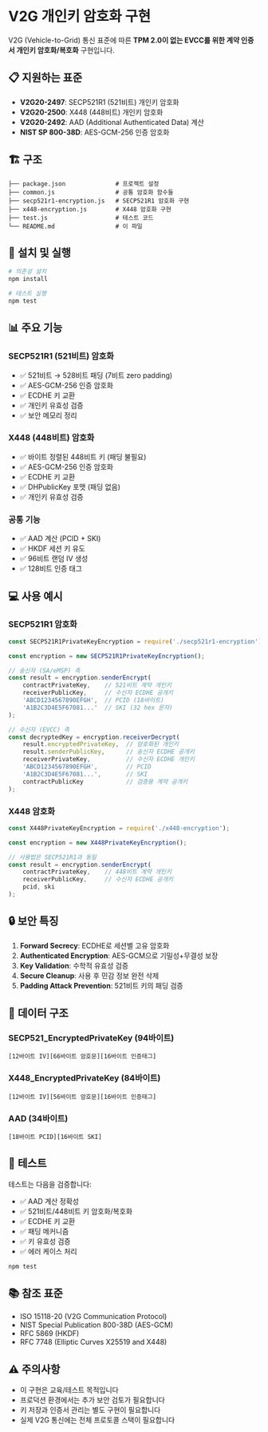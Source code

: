 # V2G 개인키 암호화 구현

V2G (Vehicle-to-Grid) 통신 표준에 따른 **TPM 2.0이 없는 EVCC를 위한 계약 인증서 개인키 암호화/복호화** 구현입니다.

## 📋 지원하는 표준

- **V2G20-2497**: SECP521R1 (521비트) 개인키 암호화
- **V2G20-2500**: X448 (448비트) 개인키 암호화
- **V2G20-2492**: AAD (Additional Authenticated Data) 계산
- **NIST SP 800-38D**: AES-GCM-256 인증 암호화

## 🏗️ 구조

```
├── package.json              # 프로젝트 설정
├── common.js                 # 공통 암호화 함수들
├── secp521r1-encryption.js   # SECP521R1 암호화 구현
├── x448-encryption.js        # X448 암호화 구현
├── test.js                   # 테스트 코드
└── README.md                 # 이 파일
```

## 🚀 설치 및 실행

```bash
# 의존성 설치
npm install

# 테스트 실행
npm test
```

## 📊 주요 기능

### SECP521R1 (521비트) 암호화
- ✅ 521비트 → 528비트 패딩 (7비트 zero padding)
- ✅ AES-GCM-256 인증 암호화
- ✅ ECDHE 키 교환
- ✅ 개인키 유효성 검증
- ✅ 보안 메모리 정리

### X448 (448비트) 암호화
- ✅ 바이트 정렬된 448비트 키 (패딩 불필요)
- ✅ AES-GCM-256 인증 암호화
- ✅ ECDHE 키 교환
- ✅ DHPublicKey 포맷 (패딩 없음)
- ✅ 개인키 유효성 검증

### 공통 기능
- ✅ AAD 계산 (PCID + SKI)
- ✅ HKDF 세션 키 유도
- ✅ 96비트 랜덤 IV 생성
- ✅ 128비트 인증 태그

## 💻 사용 예시

### SECP521R1 암호화

```javascript
const SECP521R1PrivateKeyEncryption = require('./secp521r1-encryption');

const encryption = new SECP521R1PrivateKeyEncryption();

// 송신자 (SA/eMSP) 측
const result = encryption.senderEncrypt(
    contractPrivateKey,    // 521비트 계약 개인키
    receiverPublicKey,     // 수신자 ECDHE 공개키
    'ABCD1234567890EFGH',  // PCID (18바이트)
    'A1B2C3D4E5F67081...'  // SKI (32 hex 문자)
);

// 수신자 (EVCC) 측
const decryptedKey = encryption.receiverDecrypt(
    result.encryptedPrivateKey,  // 암호화된 개인키
    result.senderPublicKey,      // 송신자 ECDHE 공개키
    receiverPrivateKey,          // 수신자 ECDHE 개인키
    'ABCD1234567890EFGH',        // PCID
    'A1B2C3D4E5F67081...',       // SKI
    contractPublicKey            // 검증용 계약 공개키
);
```

### X448 암호화

```javascript
const X448PrivateKeyEncryption = require('./x448-encryption');

const encryption = new X448PrivateKeyEncryption();

// 사용법은 SECP521R1과 동일
const result = encryption.senderEncrypt(
    contractPrivateKey,    // 448비트 계약 개인키
    receiverPublicKey,     // 수신자 ECDHE 공개키
    pcid, ski
);
```

## 🔒 보안 특징

1. **Forward Secrecy**: ECDHE로 세션별 고유 암호화
2. **Authenticated Encryption**: AES-GCM으로 기밀성+무결성 보장
3. **Key Validation**: 수학적 유효성 검증
4. **Secure Cleanup**: 사용 후 민감 정보 완전 삭제
5. **Padding Attack Prevention**: 521비트 키의 패딩 검증

## 📏 데이터 구조

### SECP521_EncryptedPrivateKey (94바이트)
```
[12바이트 IV][66바이트 암호문][16바이트 인증태그]
```

### X448_EncryptedPrivateKey (84바이트)
```
[12바이트 IV][56바이트 암호문][16바이트 인증태그]
```

### AAD (34바이트)
```
[18바이트 PCID][16바이트 SKI]
```

## 🧪 테스트

테스트는 다음을 검증합니다:

- ✅ AAD 계산 정확성
- ✅ 521비트/448비트 키 암호화/복호화
- ✅ ECDHE 키 교환
- ✅ 패딩 메커니즘
- ✅ 키 유효성 검증
- ✅ 에러 케이스 처리

```bash
npm test
```

## 📚 참조 표준

- ISO 15118-20 (V2G Communication Protocol)
- NIST Special Publication 800-38D (AES-GCM)
- RFC 5869 (HKDF)
- RFC 7748 (Elliptic Curves X25519 and X448)

## ⚠️ 주의사항

- 이 구현은 교육/테스트 목적입니다
- 프로덕션 환경에서는 추가 보안 검토가 필요합니다
- 키 저장과 인증서 관리는 별도 구현이 필요합니다
- 실제 V2G 통신에는 전체 프로토콜 스택이 필요합니다 